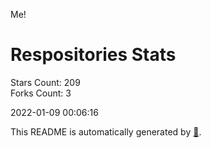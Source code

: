 Me!

# Respositories Stats
Stars Count: 209  
Forks Count: 3

2022-01-09 00:06:16  

This README is automatically generated by [🐰](https://github.com/rnitta/rnitta).
